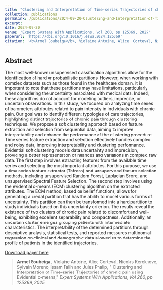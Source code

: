 ```yaml
---
title: "Clustering and Interpretation of Time-series Trajectories of chronic pain using Evidential c-means"
collection: publications
permalink: /publications/2024-09-20-Clustering-and-Interpretation-of-Time-series-rajectories-journalversion
excerpt: 
date: 2024-09-20
venue: 'Expert Systems With Applications, Vol 260, pp 125369, 2025'
paperurl: 'https://doi.org/10.1016/j.eswa.2024.125369'
citation: '<b>Armel Soubeiga</b>, Violaine Antoine, Alice  Corteval, Nicolas Kerckhove, Sylvain Moreno, Issam Falih and Jules Phalip. &quot; Clustering and Interpretation of Time-series Trajectories of chronic pain using Evidential c-means &quot; <i>Expert Systems With Applications, Vol 260, pp 125369, 2025</i>'
---
```

## Abstract

The most well-known unsupervised classification algorithms allow for the identification of hard or probabilistic partitions. However, when working with complex datasets such as those found in the healthcare domain, it is important to note that these partitions may have limitations, particularly when considering the uncertainty associated with medical data. Indeed, these algorithms do not account for modeling outliers, imprecise, or uncertain observations. In this study, we focused on analyzing time series of barometers attributes related to pain intensity in individuals with chronic pain. Our goal was to identify different typologies of care trajectories, highlighting distinct trajectories of chronic pain through clustering techniques. We propose a soft clustering approach based on feature extraction and selection from sequential data, aiming to improve interpretability and enhance the performance of the clustering procedure. Time series feature extraction and selection effectively handles complex and noisy data, improving interpretability and clustering performance. Evidential soft clustering models data uncertainty and imprecision, providing a better representation of nuances and variations in complex, raw data. The first step involves extracting features from the available time series and selecting the most important attributes. For this purpose, we use a time series feature extractor (Tsfresh) and unsupervised feature selection methods, including unsupervised Random Forest, Laplacian Score, and unsupervised Spectral Feature Selection. The second step involves using the evidential c-means (ECM) clustering algorithm on the extracted attributes. The ECM method, based on belief functions, allows for generating a credal partition that has the ability to model various forms of uncertainty. This partition can then be transformed into a hard partition to study individuals based on this uncertainty criterion. The results reveal the existence of two clusters of chronic pain related to discomfort and well-being, exhibiting excellent separability and compactness. Additionally, an uncertain cluster emerges grouping patients with intermediate characteristics. The interpretability of the determined partitions through descriptive analysis, statistical tests, and repeated measures multinomial regression on clinical and demographic data allowed us to determine the profile of patients in the identified trajectories.

<a href='https://doi.org/10.1016/j.eswa.2024.125369'>Download paper here</a>


> <b>Armel Soubeiga</b> , Violaine Antoine, Alice  Corteval, Nicolas Kerckhove, Sylvain Moreno, Issam Falih and Jules Phalip, &quot; Clustering and Interpretation of Time-series Trajectories of chronic pain using Evidential c-means,&quot; <i>Expert Systems With Applications, Vol 260, pp 125369, 2025</i>

